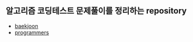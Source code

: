 ## 알고리즘 코딩테스트 문제풀이를 정리하는 repository


- [baekjoon](https://github.com/kkj0419/code_test/wiki/baekjoon)
- [programmers](https://github.com/kkj0419/code_test/wiki/programmers)
